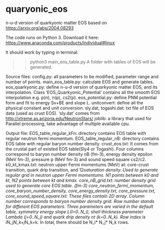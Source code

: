 # quaryonic_eos
n-u-d version of quarkyonic matter EOS based on https://arxiv.org/abs/2004.08293

The code runs on Python 3. Download it here: https://www.anaconda.com/products/individual#linux

It should work by typing in terminal:
>>python3 main_eos_table.py
A folder with tables of EOS will be generated.

Source files:
config.py: all parameters to be modified, parameter range and number of points.
main_eos_table.py: calculate EOS and generate tables.
eos_quarkyonic.py: define n-u-d version of quarkyonic matter EOS, and its interpolation. Class ‘EOS_Quarkyonic_Potential’ contains all the smooth EOS interpolation e.g. p(n), n(p), cs2(p).
eos_potential.py: define PNM potential form and fit to energy Sv+BE and slope L.
unitconvert: define all the physical constant and unit conversion.
sly.dat, togashi.dat: txt file of EOS data (used as crust EOS). ‘sly.dat’ comes from http://xtreme.as.arizona.edu/NeutronStars/ 
joblib: a library that used for Parallel processing, take advantage of multiple available cpu.


Output file:
EOS_table_regular_kFn: directory contains EOS table with regular neutron fermi momentum.
EOS_table_regular_nB: directory contains EOS table with regular baryon number density.
crust_eos.txt:  It comes from the crustal part of existed EOS table(Sly4 or Togashi). Four columns correspond to baryon number density nB (fm-3), energy density epsilon (MeV fm-3), pressure p (MeV fm-3) and sound speed square cs2/c2.
k0_kt_kmax.txt: neutron upper Fermi momentums (MeV) at: core-crust transition, quark drip transition, and 12*saturation density. Used to generate regular grid in neutron upper Fermi momentums. N1 points between k0 and kt, N2 points between kt and kmax.
core_nB_grid.txt: number density grid used to generate core EOS table. (fm-3)
core_neutron_fermi_momentum, core_baryon_number_density, core_energy_density.txt, core_pressure.txt, core_sound_speed_square.txt: These files contain 2D array. Column number corresponds to baryon number density grid. Row number stands for different EOS parameters. Three parameters are varied in the default table, symmetry energy slope L(I=0..N_i), shell thickness parameter Lambda (j=0..N_j) and quark drip density nt (k=0..N_k). Row index is i*N_j*N_k+j*N_k+k. In total, there should be N_i* N_j* N_k rows.
